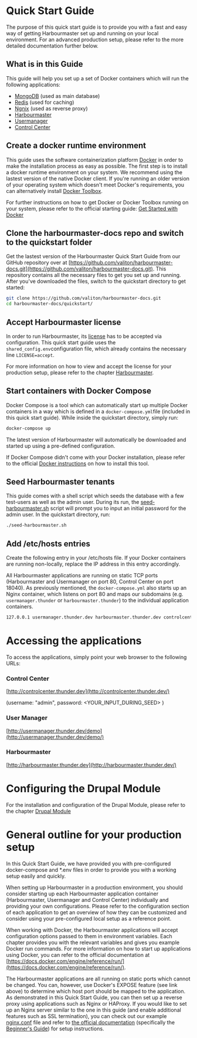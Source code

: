 # Quick Start Guide

The purpose of this quick start guide is to provide you with a fast and easy way of getting Harbourmaster set up and running on your local environment. 
For an advanced production setup, please refer to the more detailed documentation further below.

## What is in this Guide

This guide will help you set up a set of Docker containers which will run the following applications:

* [MongoDB](https://hub.docker.com/_/mongo/) \(used as main database\)
* [Redis](https://hub.docker.com/_/redis) \(used for caching\)
* [Ngnix](https://hub.docker.com/_/nginx/) \(used as reverse proxy\) 
* [Harbourmaster](https://hub.docker.com/r/valiton/harbourmaster/)  
* [Usermanager](https://hub.docker.com/r/valiton/usermanager/)
* [Control Center](https://hub.docker.com/r/valiton/controlcenter/)

## Create a docker runtime environment

This guide uses the software containerization platform [Docker](https://www.docker.com/) in order to make the installation process as easy as possible. The first step is to install a docker runtime environment on your system. We recommend using the lastest version of the native Docker client. If you're running an older version of your operating system which doesn't meet Docker's requirements, you can alternatively install [Docker Toolbox](https://www.docker.com/products/docker-toolbox).

For further instructions on how to get Docker or Docker Toolbox running on your system, please refer to the official starting guide: [Get Started with Docker](https://docs.docker.com/engine/getstarted/)

## Clone the harbourmaster-docs repo and switch to the quickstart folder

Get the lastest version of the Harbourmaster Quick Start Guide from our GitHub repository over at [https://github.com/valiton/harbourmaster-docs.git](https://github.com/valiton/harbourmaster-docs.git). This repository contains all the necessary files to get you set up and running. After you've downloaded  the files, switch to the quickstart directory to get started:

```bash
git clone https://github.com/valiton/harbourmaster-docs.git
cd harbourmaster-docs/quickstart/
```

## Accept Harbourmaster license

In order to run Harbourmaster, its [license](license.md) has to be accepted via configuration. This quick start guide uses the `shared_config.env`configuration file, which already contains the necessary line `LICENSE=accept`.

For more information on how to view and accept the license for your production setup, please refer to the chapter [Harbourmaster](/harbourmaster.md).

## Start containers with Docker Compose

Docker Compose is a tool which can automatically start up multiple Docker containers in a way which is defined in a `docker-compose.yml`file \(included in this quick start guide\). While inside the quickstart directory, simply run:

```bash
docker-compose up
```

The latest version of Harbourmaster will automatically be downloaded and started up using a pre-defined configuration.

If Docker Compose didn't come with your Docker installation, please refer to the official [Docker instructions](https://docs.docker.com/compose/install/) on how to install this tool.

## Seed Harbourmaster tenants

This guide comes with a shell script which seeds the database with a few test-users as well as the admin user. During its run, the [seed-harbourmaster.sh](quickstart/seed-harbourmaster.sh) script will prompt you to input an initial password for the admin user. In the quickstart directory, run:

```bash
./seed-harbourmaster.sh
```

## Add /etc/hosts entries

Create the following entry in your /etc/hosts file. If your Docker containers are running non-locally, replace the IP address in this entry accordingly.

All Harbourmaster applications are running on static TCP ports (Harbourmaster and Usermanager on port 80, Control Center on port 18040). As previously mentioned, the `docker-compose.yml` also starts up an Nginx container, which listens on port 80 and maps our subdomains (e.g. `usermanager.thunder` or `harbourmaster.thunder`) to the individual application containers.

```bash
127.0.0.1 usermanager.thunder.dev harbourmaster.thunder.dev controlcenter.thunder.dev
```

# Accessing the applications

To access the applications, simply point your web browser to the following URLs:

### Control Center

[http://controlcenter.thunder.dev](http://controlcenter.thunder.dev/)

\(username: "admin", password: &lt;YOUR\_INPUT\_DURING\_SEED&gt; \)

### User Manager

[http://usermanager.thunder.dev/demo](http://usermanager.thunder.dev/demo/)

### Harbourmaster

[http://harbourmaster.thunder.dev](http://harbourmaster.thunder.dev/)

# Configuring the Drupal Module

For the installation and configuration of the Drupal Module, please refer to the chapter [Drupal Module](drupalmodule.md)

# General outline for your production setup

In this Quick Start Guide, we have provided you with pre-configured docker-compose and \*.env files in order to provide you with a working setup easily and quickly.

When setting up Harbourmaster in a production environment, you should consider starting up each Harbourmaster application container \(Harbourmaster, Usermanager and Control Center\) individually and providing your own configurations. Please refer to the configuration section of each application to get an overview of how they can be customized and consider using your pre-configured local setup as a reference point.

When working with Docker, the Harbourmaster applications will accept configuration options passed to them in environment variables. Each chapter provides you with the relevant variables and gives you example Docker run commands. For more information on how to start up applications using Docker, you can refer to the official documentation at [https://docs.docker.com/engine/reference/run/](https://docs.docker.com/engine/reference/run/).

The Harbourmaster applications are all running on static ports which cannot be changed. You can, however, use Docker's EXPOSE feature \(see link above\) to determine which host port should be mapped to the application. As demonstrated in this Quick Start Guide, you can then set up a reverse proxy using applications such as Nginx or HAProxy. If you would like to set up an Nginx server similar to the one in this guide (and enable additional features such as SSL termination), you can check out our example [nginx.conf](quickstart/nginx.conf) file and refer to [the official documentation](http://nginx.org/en/docs/) \(specifically the [Beginner's Guide](http://nginx.org/en/docs/beginners_guide.html#conf_structure)\) for setup instructions.